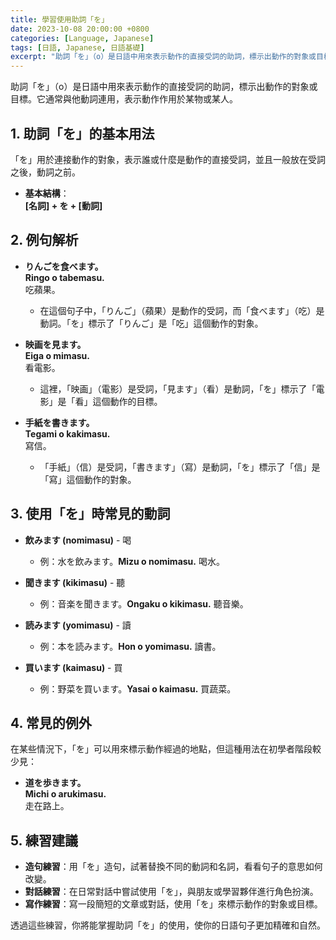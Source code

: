 ```yaml
---
title: 學習使用助詞「を」
date: 2023-10-08 20:00:00 +0800
categories: [Language, Japanese]
tags: [日語, Japanese, 日語基礎] 
excerpt: "助詞「を」（o）是日語中用來表示動作的直接受詞的助詞，標示出動作的對象或目標。"
---
```


助詞「を」（o）是日語中用來表示動作的直接受詞的助詞，標示出動作的對象或目標。它通常與他動詞連用，表示動作作用於某物或某人。

## **1. 助詞「を」的基本用法**
「を」用於連接動作的對象，表示誰或什麼是動作的直接受詞，並且一般放在受詞之後，動詞之前。

- **基本結構**：  
  **[名詞] + を + [動詞]**

## **2. 例句解析**

- **りんごを食べます。**  
  **Ringo o tabemasu.**  
  吃蘋果。  
  - 在這個句子中，「りんご」（蘋果）是動作的受詞，而「食べます」（吃）是動詞。「を」標示了「りんご」是「吃」這個動作的對象。

- **映画を見ます。**  
  **Eiga o mimasu.**  
  看電影。  
  - 這裡，「映画」（電影）是受詞，「見ます」（看）是動詞，「を」標示了「電影」是「看」這個動作的目標。

- **手紙を書きます。**  
  **Tegami o kakimasu.**  
  寫信。  
  - 「手紙」（信）是受詞，「書きます」（寫）是動詞，「を」標示了「信」是「寫」這個動作的對象。

## **3. 使用「を」時常見的動詞**
- **飲みます (nomimasu)** - 喝
  - 例：水を飲みます。**Mizu o nomimasu.** 喝水。
  
- **聞きます (kikimasu)** - 聽
  - 例：音楽を聞きます。**Ongaku o kikimasu.** 聽音樂。

- **読みます (yomimasu)** - 讀
  - 例：本を読みます。**Hon o yomimasu.** 讀書。

- **買います (kaimasu)** - 買
  - 例：野菜を買います。**Yasai o kaimasu.** 買蔬菜。

## **4. 常見的例外**
在某些情況下，「を」可以用來標示動作經過的地點，但這種用法在初學者階段較少見：
- **道を歩きます。**  
  **Michi o arukimasu.**  
  走在路上。

## **5. 練習建議**
- **造句練習**：用「を」造句，試著替換不同的動詞和名詞，看看句子的意思如何改變。
- **對話練習**：在日常對話中嘗試使用「を」，與朋友或學習夥伴進行角色扮演。
- **寫作練習**：寫一段簡短的文章或對話，使用「を」來標示動作的對象或目標。

透過這些練習，你將能掌握助詞「を」的使用，使你的日語句子更加精確和自然。
